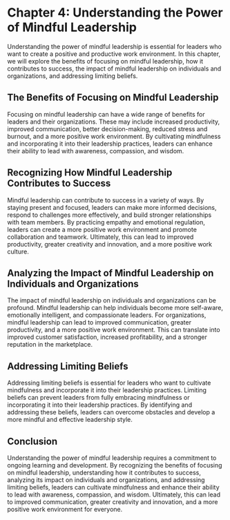 Chapter 4: Understanding the Power of Mindful Leadership
========================================================

Understanding the power of mindful leadership is essential for leaders who want to create a positive and productive work environment. In this chapter, we will explore the benefits of focusing on mindful leadership, how it contributes to success, the impact of mindful leadership on individuals and organizations, and addressing limiting beliefs.

The Benefits of Focusing on Mindful Leadership
----------------------------------------------

Focusing on mindful leadership can have a wide range of benefits for leaders and their organizations. These may include increased productivity, improved communication, better decision-making, reduced stress and burnout, and a more positive work environment. By cultivating mindfulness and incorporating it into their leadership practices, leaders can enhance their ability to lead with awareness, compassion, and wisdom.

Recognizing How Mindful Leadership Contributes to Success
---------------------------------------------------------

Mindful leadership can contribute to success in a variety of ways. By staying present and focused, leaders can make more informed decisions, respond to challenges more effectively, and build stronger relationships with team members. By practicing empathy and emotional regulation, leaders can create a more positive work environment and promote collaboration and teamwork. Ultimately, this can lead to improved productivity, greater creativity and innovation, and a more positive work culture.

Analyzing the Impact of Mindful Leadership on Individuals and Organizations
---------------------------------------------------------------------------

The impact of mindful leadership on individuals and organizations can be profound. Mindful leadership can help individuals become more self-aware, emotionally intelligent, and compassionate leaders. For organizations, mindful leadership can lead to improved communication, greater productivity, and a more positive work environment. This can translate into improved customer satisfaction, increased profitability, and a stronger reputation in the marketplace.

Addressing Limiting Beliefs
---------------------------

Addressing limiting beliefs is essential for leaders who want to cultivate mindfulness and incorporate it into their leadership practices. Limiting beliefs can prevent leaders from fully embracing mindfulness or incorporating it into their leadership practices. By identifying and addressing these beliefs, leaders can overcome obstacles and develop a more mindful and effective leadership style.

Conclusion
----------

Understanding the power of mindful leadership requires a commitment to ongoing learning and development. By recognizing the benefits of focusing on mindful leadership, understanding how it contributes to success, analyzing its impact on individuals and organizations, and addressing limiting beliefs, leaders can cultivate mindfulness and enhance their ability to lead with awareness, compassion, and wisdom. Ultimately, this can lead to improved communication, greater creativity and innovation, and a more positive work environment for everyone.
